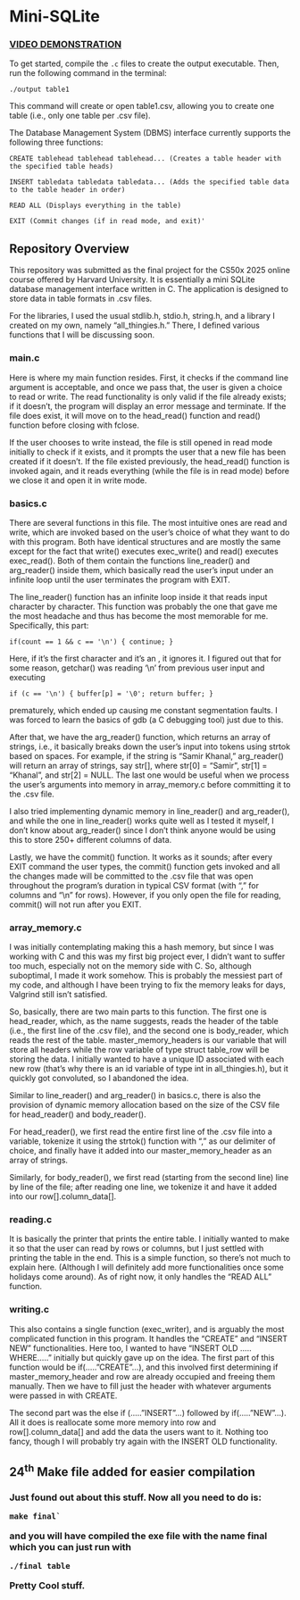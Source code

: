 # Mini-SQLite

<h3><a href = "https://youtu.be/RKVKSDsSR4A">VIDEO DEMONSTRATION</a></h3>

To get started, compile the `.c` files to create the output executable. Then, run the following command in the terminal:

`./output table1`

This command will create or open table1.csv, allowing you to create one table (i.e., only one table per .csv file).

The Database Management System (DBMS) interface currently supports the following three functions:

    CREATE tablehead tablehead tablehead... (Creates a table header with the specified table heads)

    INSERT tabledata tabledata tabledata... (Adds the specified table data to the table header in order)

    READ ALL (Displays everything in the table)
    
    EXIT (Commit changes (if in read mode, and exit)'


<h2>Repository Overview</h2>

<p>This repository was submitted as the final project for the CS50x 2025 online course offered by Harvard University. It is essentially a mini SQLite database management interface written in C. The application is designed to store data in table formats in .csv files.</p>

For the libraries, I used the usual stdlib.h, stdio.h, string.h, and a library I created on my own, namely “all_thingies.h.” There, I defined various functions that I will be discussing soon.


<h3>main.c</h3>

Here is where my main function resides. First, it checks if the command line argument is acceptable, and once we pass that, the user is given a choice to read or write. The read functionality is only valid if the file already exists; if it doesn’t, the program will display an error message and terminate. If the file does exist, it will move on to the head_read() function and read() function before closing with fclose.

If the user chooses to write instead, the file is still opened in read mode initially to check if it exists, and it prompts the user that a new file has been created if it doesn’t. If the file existed previously, the head_read() function is invoked again, and it reads everything (while the file is in read mode) before we close it and open it in write mode.

<h3>basics.c</h3>

There are several functions in this file. The most intuitive ones are read and write, which are invoked based on the user’s choice of what they want to do with this program. Both have identical structures and are mostly the same except for the fact that write() executes exec_write() and read() executes exec_read(). Both of them contain the functions line_reader() and arg_reader() inside them, which basically read the user’s input under an infinite loop until the user terminates the program with EXIT.

The line_reader() function has an infinite loop inside it that reads input character by character. This function was probably the one that gave me the most headache and thus has become the most memorable for me. Specifically, this part:

`if(count == 1 && c == '\n')
{
    continue;
}`

Here, if it’s the first character and it’s an <enter>, it ignores it. I figured out that for some reason, getchar() was reading ‘\n’ from previous user input and executing

`if (c == '\n') {
    buffer[p] = '\0';
    return buffer;
}`

prematurely, which ended up causing me constant segmentation faults. I was forced to learn the basics of gdb (a C debugging tool) just due to this.

After that, we have the arg_reader() function, which returns an array of strings, i.e., it basically breaks down the user’s input into tokens using strtok based on spaces. For example, if the string is “Samir Khanal,” arg_reader() will return an array of strings, say str[], where str[0] = “Samir”, str[1] = “Khanal”, and str[2] = NULL. The last one would be useful when we process the user’s arguments into memory in array_memory.c before committing it to the .csv file.

I also tried implementing dynamic memory in line_reader() and arg_reader(), and while the one in line_reader() works quite well as I tested it myself, I don’t know about arg_reader() since I don’t think anyone would be using this to store 250+ different columns of data.

Lastly, we have the commit() function. It works as it sounds; after every EXIT command the user types, the commit() function gets invoked and all the changes made will be committed to the .csv file that was open throughout the program’s duration in typical CSV format (with “,” for columns and “\n” for rows). However, if you only open the file for reading, commit() will not run after you EXIT.


<h3>array_memory.c</h3>

I was initially contemplating making this a hash memory, but since I was working with C and this was my first big project ever, I didn’t want to suffer too much, especially not on the memory side with C. So, although suboptimal, I made it work somehow. This is probably the messiest part of my code, and although I have been trying to fix the memory leaks for days, Valgrind still isn’t satisfied.

So, basically, there are two main parts to this function. The first one is head_reader, which, as the name suggests, reads the header of the table (i.e., the first line of the .csv file), and the second one is body_reader, which reads the rest of the table. master_memory_headers is our variable that will store all headers while the row variable of type struct table_row will be storing the data. I initially wanted to have a unique ID associated with each new row (that’s why there is an id variable of type int in all_thingies.h), but it quickly got convoluted, so I abandoned the idea.

Similar to line_reader() and arg_reader() in basics.c, there is also the provision of dynamic memory allocation based on the size of the CSV file for head_reader() and body_reader().

For head_reader(), we first read the entire first line of the .csv file into a variable, tokenize it using the strtok() function with “,” as our delimiter of choice, and finally have it added into our master_memory_header as an array of strings.

Similarly, for body_reader(), we first read (starting from the second line) line by line of the file; after reading one line, we tokenize it and have it added into our row[].column_data[].


<h3>reading.c</h3>

It is basically the printer that prints the entire table. I initially wanted to make it so that the user can read by rows or columns, but I just settled with printing the table in the end. This is a simple function, so there’s not much to explain here. (Although I will definitely add more functionalities once some holidays come around). As of right now, it only handles the “READ ALL” function.

<h3>writing.c</h3>

This also contains a single function (exec_writer), and is arguably the most complicated function in this program. It handles the “CREATE” and “INSERT NEW” functionalities. Here too, I wanted to have “INSERT OLD ….. WHERE…..” initially but quickly gave up on the idea. The first part of this function would be if(.....”CREATE”...), and this involved first determining if master_memory_header and row are already occupied and freeing them manually. Then we have to fill just the header with whatever arguments were passed in with CREATE.

The second part was the else if (.....”INSERT”...) followed by if(.....”NEW”...). All it does is reallocate some more memory into row and row[].column_data[] and add the data the users want to it. Nothing too fancy, though I will probably try again with the INSERT OLD functionality.

<h2>24<sup>th</sup> Make file added for easier compilation</h2>

<h3><p>Just found out about this stuff. Now all you need to do is:

    make final`

and you will have compiled the exe file with the name final which you can just run with

    ./final table

Pretty Cool stuff.</p></h3>
